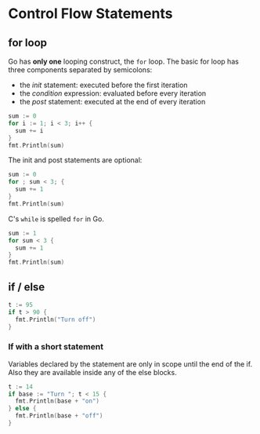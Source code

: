 # Control Flow Statements

## for loop

Go has **only one** looping construct, the `for` loop. The basic for loop has three components separated by semicolons:

- the *init* statement: executed before the first iteration
- the *condition* expression: evaluated before every iteration
- the *post* statement: executed at the end of every iteration

```go
sum := 0
for i := 1; i < 3; i++ {
  sum += i
}
fmt.Println(sum)
```

The init and post statements are optional:

```go
sum := 0
for ; sum < 3; {
  sum += 1
}
fmt.Println(sum)
```

C's `while` is spelled `for` in Go.

```go
sum := 1
for sum < 3 {
  sum += 1
}
fmt.Println(sum)
```

## if / else

```go
t := 95
if t > 90 {
  fmt.Println("Turn off")
}
```

### If with a short statement

Variables declared by the statement are only in scope until the end of the if. Also they are available inside any of the else blocks.

```go
t := 14
if base := "Turn "; t < 15 {
  fmt.Println(base + "on")
} else {
  fmt.Println(base + "off")
}
```
